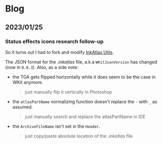 # Blog

## 2023/01/25

### Status effects icons research follow-up

So it turns out I had to fork and modify [InkAtlas Utils](deadlymustard/inkatlas-utils).

The JSON format for the *.inkatlas* file, a.k.a `WKitJsonVersion` has changed (now in `0.0.3`).
Also, as a side note:

- the TGA gets flipped horizontally while it does seem to be the case in WKit anymore.
  > just manually flip it vertically in Photoshop
- the `atlasPartName` normalizing function doesn't replace the `-` with `_` as assumed.
  > just manually search and replace the atlasPartName in IDE
- the `ArchiveFileName` isn't set in the `Header`.
  > just copy/paste absolute location of the *.inkatlas* file
